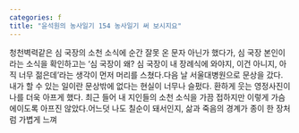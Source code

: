 ```yaml
---
categories: f
title: "윤석원의 농사일기 154 농사일기 써 보시지요"
---
```

청천벽력같은 심 국장의 소천 소식에 순간 잘못 온 문자 아닌가 했다가, 심 국장 본인이라는 소식을 확인하고는 ‘심 국장이 왜? 심 국장이 내 장례식에 와야지, 이건 아니지, 아직 너무 젊은데’라는 생각이 먼저 머리를 스쳤다.다음 날 서울대병원으로 문상을 갔다. 내가 할 수 있는 일이란 문상밖에 없다는 현실이 너무나 슬펐다. 환하게 웃는 영정사진이 나를 더욱 아프게 했다. 최근 들어 내 지인들의 소천 소식을 가끔 접하지만 이렇게 가슴 에이도록 아프진 않았다.어느덧 나도 칠순이 돼서인지, 삶과 죽음의 경계가 종이 한 장처럼 가볍게 느껴